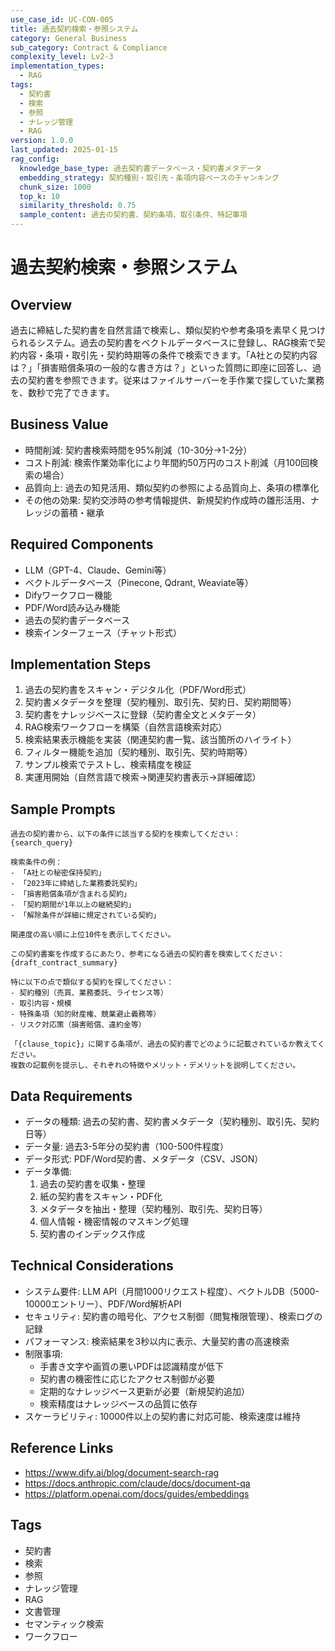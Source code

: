```yaml
---
use_case_id: UC-CON-005
title: 過去契約検索・参照システム
category: General Business
sub_category: Contract & Compliance
complexity_level: Lv2-3
implementation_types:
  - RAG
tags:
  - 契約書
  - 検索
  - 参照
  - ナレッジ管理
  - RAG
version: 1.0.0
last_updated: 2025-01-15
rag_config:
  knowledge_base_type: 過去契約書データベース・契約書メタデータ
  embedding_strategy: 契約種別・取引先・条項内容ベースのチャンキング
  chunk_size: 1000
  top_k: 10
  similarity_threshold: 0.75
  sample_content: 過去の契約書、契約条項、取引条件、特記事項
---
```


# 過去契約検索・参照システム

## Overview

過去に締結した契約書を自然言語で検索し、類似契約や参考条項を素早く見つけられるシステム。過去の契約書をベクトルデータベースに登録し、RAG検索で契約内容・条項・取引先・契約時期等の条件で検索できます。「A社との契約内容は？」「損害賠償条項の一般的な書き方は？」といった質問に即座に回答し、過去の契約書を参照できます。従来はファイルサーバーを手作業で探していた業務を、数秒で完了できます。

## Business Value

- 時間削減: 契約書検索時間を95%削減（10-30分→1-2分）
- コスト削減: 検索作業効率化により年間約50万円のコスト削減（月100回検索の場合）
- 品質向上: 過去の知見活用、類似契約の参照による品質向上、条項の標準化
- その他の効果: 契約交渉時の参考情報提供、新規契約作成時の雛形活用、ナレッジの蓄積・継承

## Required Components

- LLM（GPT-4、Claude、Gemini等）
- ベクトルデータベース（Pinecone, Qdrant, Weaviate等）
- Difyワークフロー機能
- PDF/Word読み込み機能
- 過去の契約書データベース
- 検索インターフェース（チャット形式）

## Implementation Steps

1. 過去の契約書をスキャン・デジタル化（PDF/Word形式）
2. 契約書メタデータを整理（契約種別、取引先、契約日、契約期間等）
3. 契約書をナレッジベースに登録（契約書全文とメタデータ）
4. RAG検索ワークフローを構築（自然言語検索対応）
5. 検索結果表示機能を実装（関連契約書一覧、該当箇所のハイライト）
6. フィルター機能を追加（契約種別、取引先、契約時期等）
7. サンプル検索でテストし、検索精度を検証
8. 実運用開始（自然言語で検索→関連契約書表示→詳細確認）

## Sample Prompts

```
過去の契約書から、以下の条件に該当する契約を検索してください：
{search_query}

検索条件の例：
- 「A社との秘密保持契約」
- 「2023年に締結した業務委託契約」
- 「損害賠償条項が含まれる契約」
- 「契約期間が1年以上の継続契約」
- 「解除条件が詳細に規定されている契約」

関連度の高い順に上位10件を表示してください。
```

```
この契約書案を作成するにあたり、参考になる過去の契約書を検索してください：
{draft_contract_summary}

特に以下の点で類似する契約を探してください：
- 契約種別（売買、業務委託、ライセンス等）
- 取引内容・規模
- 特殊条項（知的財産権、競業避止義務等）
- リスク対応策（損害賠償、違約金等）
```

```
「{clause_topic}」に関する条項が、過去の契約書でどのように記載されているか教えてください。
複数の記載例を提示し、それぞれの特徴やメリット・デメリットを説明してください。
```

## Data Requirements

- データの種類: 過去の契約書、契約書メタデータ（契約種別、取引先、契約日等）
- データ量: 過去3-5年分の契約書（100-500件程度）
- データ形式: PDF/Word契約書、メタデータ（CSV、JSON）
- データ準備:
  1. 過去の契約書を収集・整理
  2. 紙の契約書をスキャン・PDF化
  3. メタデータを抽出・整理（契約種別、取引先、契約日等）
  4. 個人情報・機密情報のマスキング処理
  5. 契約書のインデックス作成

## Technical Considerations

- システム要件: LLM API（月間1000リクエスト程度）、ベクトルDB（5000-10000エントリー）、PDF/Word解析API
- セキュリティ: 契約書の暗号化、アクセス制御（閲覧権限管理）、検索ログの記録
- パフォーマンス: 検索結果を3秒以内に表示、大量契約書の高速検索
- 制限事項:
  - 手書き文字や画質の悪いPDFは認識精度が低下
  - 契約書の機密性に応じたアクセス制御が必要
  - 定期的なナレッジベース更新が必要（新規契約追加）
  - 検索精度はナレッジベースの品質に依存
- スケーラビリティ: 10000件以上の契約書に対応可能、検索速度は維持

## Reference Links

- https://www.dify.ai/blog/document-search-rag
- https://docs.anthropic.com/claude/docs/document-qa
- https://platform.openai.com/docs/guides/embeddings

## Tags

- 契約書
- 検索
- 参照
- ナレッジ管理
- RAG
- 文書管理
- セマンティック検索
- ワークフロー
